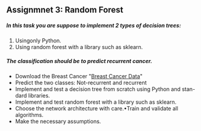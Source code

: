 ## Assignmnet 3:  Random Forest

##### In this task you are suppose to implement 2 types of decision trees:  

1.  Usingonly Python.  
2.  Using random forest with a library such as sklearn.

##### The classification should be to predict recurrent cancer.
* Download  the  Breast  Cancer "[Breast Cancer Data](datasethttps://archive.ics.uci.edu/ml/machine-learning-databases/breast-cancer/breast-cancer.data)" 
* Predict the two classes:  Not-recurrent and recurrent
* Implement and test a decision tree from scratch using Python and stan-dard libraries.
* Implement and test random forest with a library such as sklearn.
* Choose the network architecture with care.•Train and validate all algorithms.
* Make the necessary assumptions.